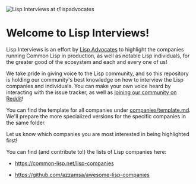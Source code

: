 ![Lisp Interviews at r/lispadvocates](https://raw.githubusercontent.com/lisp-advocates/i/master/headers/lisp-interviews.png)

# Welcome to Lisp Interviews!

Lisp Interviews is an effort by [Lisp
Advocates](https://www.reddit.com/r/lispadvocates) to highlight the companies
running Common Lisp in production, as well as notable Lisp individuals, for the
greater good of the ecosystem and each and every one of us!

We take pride in giving voice to the Lisp community, and so this repository is
holding our community's best knowledge on how to interview the Lisp companies
and individuals. You can make your own voice heard by interacting with the
issue tracker, as well as [joining our community on
Reddit](https://www.reddit.com/r/lispadvocates)!

You can find the template for all companies under [companies/template.md](companies/template.md). We'll prepare the more specialized versions for the
specific companies in the same folder.

Let us know which companies you are most interested in being highlighted first!

You can find (and contribute to!) the lists of Lisp companies here:

- https://common-lisp.net/lisp-companies

- https://github.com/azzamsa/awesome-lisp-companies
